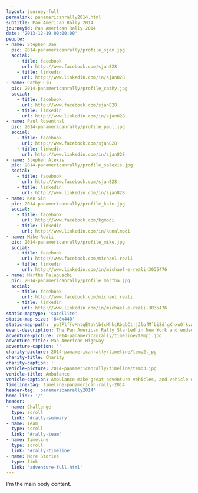 ```yaml
---
layout: journey-full
permalink: panamericanrally2014.html
subtitle: Pan American Rally 2014
journeyid: Pan American Rally 2014
date: '2013-12-19 00:00:00'
people:
- name: Stephen Jan
  pic: 2014-panamericanrally/profile_sjan.jpg
  social:
    - title: facebook
      url: http://www.facebook.com/sjan828
    - title: linkedin
      url: http://www.linkedin.com/in/sjan828
- name: Cathy Liu
  pic: 2014-panamericanrally/profile_cathy.jpg
  social:
    - title: facebook
      url: http://www.facebook.com/sjan828
    - title: linkedin
      url: http://www.linkedin.com/in/sjan828
- name: Paul Rosenthal
  pic: 2014-panamericanrally/profile_paul.jpg
  social:
    - title: facebook
      url: http://www.facebook.com/sjan828
    - title: linkedin
      url: http://www.linkedin.com/in/sjan828
- name: Stephen Alexis
  pic: 2014-panamericanrally/profile_salexis.jpg
  social:
    - title: facebook
      url: http://www.facebook.com/sjan828
    - title: linkedin
      url: http://www.linkedin.com/in/sjan828
- name: Ken Sin
  pic: 2014-panamericanrally/profile_ksin.jpg
  social:
    - title: facebook
      url: http://www.facebook.com/kgmodi
    - title: linkedin
      url: http://www.linkedin.com/in/kunalmodi
- name: Mike Reali
  pic: 2014-panamericanrally/profile_mike.jpg
  social:
    - title: facebook
      url: http://www.facebook.com/michael.reali
    - title: linkedin
      url: http://www.linkedin.com/in/michael-e-reali-3035476
- name: Martha Palaguachi
  pic: 2014-panamericanrally/profile_martha.jpg
  social:
    - title: facebook
      url: http://www.facebook.com/michael.reali
    - title: linkedin
      url: http://www.linkedin.com/in/michael-e-reali-3035476
static-maptype: 'satellite'
static-map-size: '640x440'
static-map-path: _pblFlf{vMntqEta\\b{cMhkcRbqbCt|jJlofM`biSd`gKhxuO`kvAr_oIidkNhllJkaKt{rE}wCdkO|d@x`AhvLltlAmcQutoAd|a@dqsH{neA|oeJbdqAd``MsfKr_lXrolA`f_Gklk@j}aSccQr{rJk``D`vqL{dcAy|@m|SnaQxfXifPjrnFg_qDdtPrOfmmKhaVx`iEas[xtbF_iBbxfDukaH|cyHq{iF~o~L_bbJceHoX~sDy|IngmKmyeJjg{@sw{Bns`@kitAlbCu`T_o~GuyaMzysGqksB~otFqgaG`sH~pFnpLkmAjnpA}~zGrlkJck{Dhh~BiqcFhmhEud}OvbiCqgzBso}Av`jA|rv@_ll@ciL_gzAbej@w_oBtz_@uheBhinEcn_G|{zK_biUhqhBsef@xdpDkq}G`abCevdAbenCeroDfo^{yaMqtsBau`EqyIbwNngE_rQuuo@gvsUjlfCooVzxoGg{m@j|pDjnVzgeDvjDvo~PfgdEzdyKjgjH~j`Bxa`AluaFdvTxocEjkaAffpBhcNjg{@puc@xetA`gtGdbjFxqa@ngvJorxDfvgGo~zCn_zHo~xCj`rJwekEjicFus`CtstHs~wDbcsFkj_EpinDumuI{gHuneEbzhBa`gEkr\\s_fAef|@anzIsV{opB|bbBw}L~duGi|mEp`tEmjjF|f`Dcv{BlgsEojfAgsgDbhxAgrxFkhDtgd@jcp@}{pB|`zEggoI~yeGefHncjTivbDdcoJi_eDvwnHku}HtiyF_hcK`_xDkmcJbrsE{lhJxczC
event-description: The Pan American Rally Started in New York and ended in Peru. This was our first self organized journey.
adventure-picture: 2014-panamericanrally/timeline/temp1.jpg
adventure-title: Pan American Highway
adventure-caption: ''
charity-picture: 2014-panamericanrally/timeline/temp2.jpg
charity-title: Charity
charity-caption: ''
vehicle-picture: 2014-panamericanrally/timeline/temp3.jpg
vehicle-title: Ambulance
vehicle-caption: Ambulance make great adventure vehicles, and vehicle donations for civic centers in developing area around the world.
timeline-tag: timeline-panamerican-rally-2014
header-tag: 'panamericanrally2014'
home-link: '/'
header:
- name: Challenge
  type: scroll
  link: '#rally-summary'
- name: Team
  type: scroll
  link: '#rally-team'
- name: Timeline
  type: scroll
  link: '#rally-timeline'
- name: More Stories
  type: link
  link: 'adventure-full.html'
---
```

I'm the main body content.
